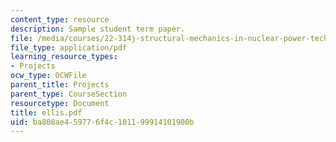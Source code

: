 ```yaml
---
content_type: resource
description: Sample student term paper.
file: /media/courses/22-314j-structural-mechanics-in-nuclear-power-technology-fall-2006/ba808ae459776f4c101199914101900b_ellis.pdf
file_type: application/pdf
learning_resource_types:
- Projects
ocw_type: OCWFile
parent_title: Projects
parent_type: CourseSection
resourcetype: Document
title: ellis.pdf
uid: ba808ae4-5977-6f4c-1011-99914101900b
---
```

